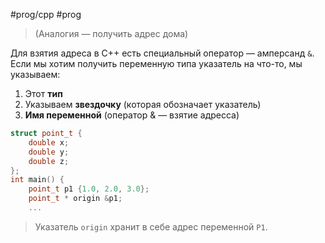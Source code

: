 #prog/cpp #prog 

> (Аналогия — получить адрес дома)

Для взятия адреса в C++ есть специальный оператор — амперсанд `&`. Если мы хотим получить переменную типа указатель на что-то, мы указываем:
1) Этот **тип**
2) Указываем **звездочку** (которая обозначает указатель)
3) **Имя переменной** (оператор & — взятие адресса)

```c++
struct point_t {
	double x;
	double y;
	double z;
};
int main() {
	point_t p1 {1.0, 2.0, 3.0};
	point_t * origin &p1; 
	...
```

> Указатель `origin` хранит в себе адрес переменной `P1`.
